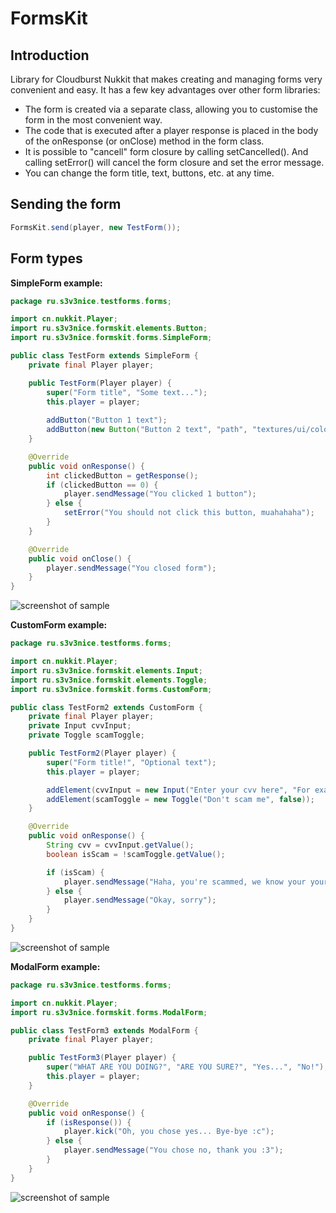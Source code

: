 # FormsKit

## Introduction

Library for Cloudburst Nukkit that makes creating and managing forms very convenient and easy.
It has a few key advantages over other form libraries:

* The form is created via a separate class, allowing you to customise the form in the most convenient way.
* The code that is executed after a player response is placed in the body of the onResponse (or onClose) method in the form class.
* It is possible to "cancell" form closure by calling setCancelled(). And calling setError() will cancel the form closure and set the error message.
* You can change the form title, text, buttons, etc. at any time.

## Sending the form
```java
FormsKit.send(player, new TestForm());
```

## Form types

**SimpleForm example:**
```java
package ru.s3v3nice.testforms.forms;

import cn.nukkit.Player;
import ru.s3v3nice.formskit.elements.Button;
import ru.s3v3nice.formskit.forms.SimpleForm;

public class TestForm extends SimpleForm {
    private final Player player;

    public TestForm(Player player) {
        super("Form title", "Some text...");
        this.player = player;
        
        addButton("Button 1 text");
        addButton(new Button("Button 2 text", "path", "textures/ui/color_plus"));
    }

    @Override
    public void onResponse() {
        int clickedButton = getResponse();
        if (clickedButton == 0) {
            player.sendMessage("You clicked 1 button");
        } else {
            setError("You should not click this button, muahahaha");
        }
    }

    @Override
    public void onClose() {
        player.sendMessage("You closed form");
    }
}
```
![screenshot of sample](http://images.vfl.ru/ii/1630056009/f4807997/35644700_m.png)

**CustomForm example:**
```java
package ru.s3v3nice.testforms.forms;

import cn.nukkit.Player;
import ru.s3v3nice.formskit.elements.Input;
import ru.s3v3nice.formskit.elements.Toggle;
import ru.s3v3nice.formskit.forms.CustomForm;

public class TestForm2 extends CustomForm {
    private final Player player;
    private Input cvvInput;
    private Toggle scamToggle;

    public TestForm2(Player player) {
        super("Form title!", "Optional text");
        this.player = player;

        addElement(cvvInput = new Input("Enter your cvv here", "For example, 123"));
        addElement(scamToggle = new Toggle("Don't scam me", false));
    }

    @Override
    public void onResponse() {
        String cvv = cvvInput.getValue();
        boolean isScam = !scamToggle.getValue();

        if (isScam) {
            player.sendMessage("Haha, you're scammed, we know your your cvv is " + cvv);
        } else {
            player.sendMessage("Okay, sorry");
        }
    }
}
```
![screenshot of sample](http://images.vfl.ru/ii/1630056024/e5b69e79/35644703_m.png)

**ModalForm example:**
```java
package ru.s3v3nice.testforms.forms;

import cn.nukkit.Player;
import ru.s3v3nice.formskit.forms.ModalForm;

public class TestForm3 extends ModalForm {
    private final Player player;

    public TestForm3(Player player) {
        super("WHAT ARE YOU DOING?", "ARE YOU SURE?", "Yes...", "No!");
        this.player = player;
    }

    @Override
    public void onResponse() {
        if (isResponse()) {
            player.kick("Oh, you chose yes... Bye-bye :c");
        } else {
            player.sendMessage("You chose no, thank you :3");
        }
    }
}
```
![screenshot of sample](http://images.vfl.ru/ii/1630056025/d55aedfd/35644709_m.png)
